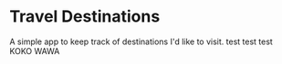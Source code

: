 # Travel Destinations

A simple app to keep track of destinations I'd like to visit.
test
test
test
KOKO
WAWA
